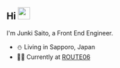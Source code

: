 ## Hi <img src="https://github.com/user-attachments/assets/b237bc49-125a-4691-9ae4-70cbaca23aec" height="28px" />

I'm Junki Saito, a Front End Engineer.

- ⛄️ Living in Sapporo, Japan
- 👨‍💻 Currently at [ROUTE06](https://route06.co.jp/)
